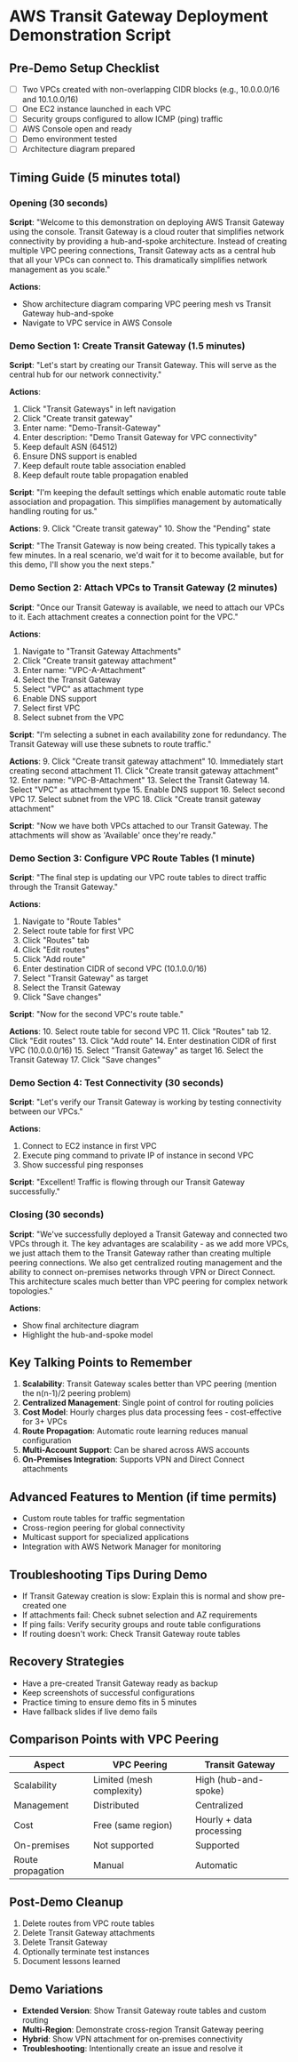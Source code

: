 # AWS Transit Gateway Deployment Demonstration Script

## Pre-Demo Setup Checklist
- [ ] Two VPCs created with non-overlapping CIDR blocks (e.g., 10.0.0.0/16 and 10.1.0.0/16)
- [ ] One EC2 instance launched in each VPC
- [ ] Security groups configured to allow ICMP (ping) traffic
- [ ] AWS Console open and ready
- [ ] Demo environment tested
- [ ] Architecture diagram prepared

## Timing Guide (5 minutes total)

### Opening (30 seconds)
**Script**: "Welcome to this demonstration on deploying AWS Transit Gateway using the console. Transit Gateway is a cloud router that simplifies network connectivity by providing a hub-and-spoke architecture. Instead of creating multiple VPC peering connections, Transit Gateway acts as a central hub that all your VPCs can connect to. This dramatically simplifies network management as you scale."

**Actions**:
- Show architecture diagram comparing VPC peering mesh vs Transit Gateway hub-and-spoke
- Navigate to VPC service in AWS Console

### Demo Section 1: Create Transit Gateway (1.5 minutes)

**Script**: "Let's start by creating our Transit Gateway. This will serve as the central hub for our network connectivity."

**Actions**:
1. Click "Transit Gateways" in left navigation
2. Click "Create transit gateway"
3. Enter name: "Demo-Transit-Gateway"
4. Enter description: "Demo Transit Gateway for VPC connectivity"
5. Keep default ASN (64512)
6. Ensure DNS support is enabled
7. Keep default route table association enabled
8. Keep default route table propagation enabled

**Script**: "I'm keeping the default settings which enable automatic route table association and propagation. This simplifies management by automatically handling routing for us."

**Actions**:
9. Click "Create transit gateway"
10. Show the "Pending" state

**Script**: "The Transit Gateway is now being created. This typically takes a few minutes. In a real scenario, we'd wait for it to become available, but for this demo, I'll show you the next steps."

### Demo Section 2: Attach VPCs to Transit Gateway (2 minutes)

**Script**: "Once our Transit Gateway is available, we need to attach our VPCs to it. Each attachment creates a connection point for the VPC."

**Actions**:
1. Navigate to "Transit Gateway Attachments"
2. Click "Create transit gateway attachment"
3. Enter name: "VPC-A-Attachment"
4. Select the Transit Gateway
5. Select "VPC" as attachment type
6. Enable DNS support
7. Select first VPC
8. Select subnet from the VPC

**Script**: "I'm selecting a subnet in each availability zone for redundancy. The Transit Gateway will use these subnets to route traffic."

**Actions**:
9. Click "Create transit gateway attachment"
10. Immediately start creating second attachment
11. Click "Create transit gateway attachment"
12. Enter name: "VPC-B-Attachment"
13. Select the Transit Gateway
14. Select "VPC" as attachment type
15. Enable DNS support
16. Select second VPC
17. Select subnet from the VPC
18. Click "Create transit gateway attachment"

**Script**: "Now we have both VPCs attached to our Transit Gateway. The attachments will show as 'Available' once they're ready."

### Demo Section 3: Configure VPC Route Tables (1 minute)

**Script**: "The final step is updating our VPC route tables to direct traffic through the Transit Gateway."

**Actions**:
1. Navigate to "Route Tables"
2. Select route table for first VPC
3. Click "Routes" tab
4. Click "Edit routes"
5. Click "Add route"
6. Enter destination CIDR of second VPC (10.1.0.0/16)
7. Select "Transit Gateway" as target
8. Select the Transit Gateway
9. Click "Save changes"

**Script**: "Now for the second VPC's route table."

**Actions**:
10. Select route table for second VPC
11. Click "Routes" tab
12. Click "Edit routes"
13. Click "Add route"
14. Enter destination CIDR of first VPC (10.0.0.0/16)
15. Select "Transit Gateway" as target
16. Select the Transit Gateway
17. Click "Save changes"

### Demo Section 4: Test Connectivity (30 seconds)

**Script**: "Let's verify our Transit Gateway is working by testing connectivity between our VPCs."

**Actions**:
1. Connect to EC2 instance in first VPC
2. Execute ping command to private IP of instance in second VPC
3. Show successful ping responses

**Script**: "Excellent! Traffic is flowing through our Transit Gateway successfully."

### Closing (30 seconds)

**Script**: "We've successfully deployed a Transit Gateway and connected two VPCs through it. The key advantages are scalability - as we add more VPCs, we just attach them to the Transit Gateway rather than creating multiple peering connections. We also get centralized routing management and the ability to connect on-premises networks through VPN or Direct Connect. This architecture scales much better than VPC peering for complex network topologies."

**Actions**:
- Show final architecture diagram
- Highlight the hub-and-spoke model

## Key Talking Points to Remember

1. **Scalability**: Transit Gateway scales better than VPC peering (mention the n(n-1)/2 peering problem)
2. **Centralized Management**: Single point of control for routing policies
3. **Cost Model**: Hourly charges plus data processing fees - cost-effective for 3+ VPCs
4. **Route Propagation**: Automatic route learning reduces manual configuration
5. **Multi-Account Support**: Can be shared across AWS accounts
6. **On-Premises Integration**: Supports VPN and Direct Connect attachments

## Advanced Features to Mention (if time permits)

- Custom route tables for traffic segmentation
- Cross-region peering for global connectivity
- Multicast support for specialized applications
- Integration with AWS Network Manager for monitoring

## Troubleshooting Tips During Demo

- If Transit Gateway creation is slow: Explain this is normal and show pre-created one
- If attachments fail: Check subnet selection and AZ requirements
- If ping fails: Verify security groups and route table configurations
- If routing doesn't work: Check Transit Gateway route tables

## Recovery Strategies

- Have a pre-created Transit Gateway ready as backup
- Keep screenshots of successful configurations
- Practice timing to ensure demo fits in 5 minutes
- Have fallback slides if live demo fails

## Comparison Points with VPC Peering

| Aspect | VPC Peering | Transit Gateway |
|--------|-------------|-----------------|
| Scalability | Limited (mesh complexity) | High (hub-and-spoke) |
| Management | Distributed | Centralized |
| Cost | Free (same region) | Hourly + data processing |
| On-premises | Not supported | Supported |
| Route propagation | Manual | Automatic |

## Post-Demo Cleanup

1. Delete routes from VPC route tables
2. Delete Transit Gateway attachments
3. Delete Transit Gateway
4. Optionally terminate test instances
5. Document lessons learned

## Demo Variations

- **Extended Version**: Show Transit Gateway route tables and custom routing
- **Multi-Region**: Demonstrate cross-region Transit Gateway peering
- **Hybrid**: Show VPN attachment for on-premises connectivity
- **Troubleshooting**: Intentionally create an issue and resolve it
